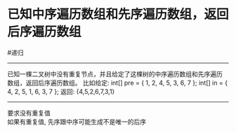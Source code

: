 # 已知中序遍历数组和先序遍历数组，返回后序遍历数组


#递归

---
已知一棵二叉树中没有重复节点，并且给定了这棵树的中序遍历数组和先序遍历 数组，返回后序遍历数组。
比如给定:
int[] pre = { 1, 2, 4, 5, 3, 6, 7 };
int[] in = { 4, 2, 5, 1, 6, 3, 7 }; 返回:
{4,5,2,6,7,3,1}

---

要求没有重复值  
如果有重复值, 先序跟中序可能生成不是唯一的后序